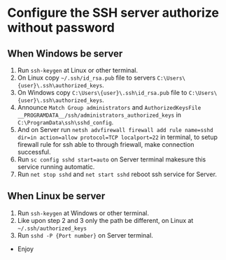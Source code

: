 # Configure the SSH server authorize without password

## When Windows be server

1. Run `ssh-keygen` at Linux or other terminal.
2. On Linux copy `~/.ssh/id_rsa.pub` file to servers `C:\Users\{user}\.ssh\authorized_keys`.
3. On Windows copy `C:\Users\{user}\.ssh\id_rsa.pub` file to `C:\Users\{user}\.ssh\authorized_keys`.
4. Announce `Match Group administrators` and `AuthorizedKeysFile __PROGRAMDATA__/ssh/administrators_authorized_keys` in `C:\ProgramData\ssh\sshd_config`.
5. And on Server run `netsh advfirewall firewall add rule name=sshd dir=in action=allow protocol=TCP localport=22` in terminal, to setup firewall rule for ssh able to through friewall, make connection successful.
6. Run `sc config sshd start=auto` on Server terminal makesure this service running automatic.
7. Run `net stop sshd` and `net start sshd` reboot ssh service for Server.

## When Linux be server

1. Run `ssh-keygen` at Windows or other terminal.
2. Like upon step 2 and 3 only the path be different, on Linux at `~/.ssh/authorized_keys`
3. Run `sshd -P {Port number}` on Server terminal.

* Enjoy